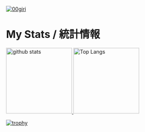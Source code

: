 <!--
# About Me  
# 私について  
-->
<p align="left">
  <a href="https://github.com/00giri/"> <img src="https://komarev.com/ghpvc/?username=00giri" alt="00giri"> </a>
</p>

# My Stats / 統計情報  
<p align="left"> 
  <a href="https://github.com/anuraghazra/github-readme-stats"> <img alt="github stats" height="180px" src="https://github-readme-stats.vercel.app/api?username=00giri&count_private=true&show_icons=true&theme=algolia"> </a>
  <a href="https://github.com/anuraghazra/github-readme-stats"> <img alt="Top Langs" height="180px" src="https://github-readme-stats.vercel.app/api/top-langs/?username=00giri&layout=compact&theme=algolia&langs_count=6&hide=Ruby"> </a>
</p>

[![trophy](https://github-profile-trophy.vercel.app/?username=00giri&theme=darkhub&column=-1)](https://github.com/ryo-ma/github-profile-trophy)
